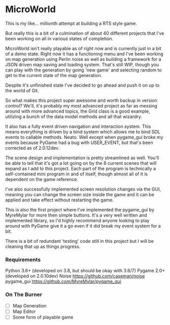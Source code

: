 # MicroWorld

This is my like... millionth attempt at building a RTS style game.

But really this is a bit of a culmination of about 40 different projects that I've been working on all in various states of completion.

MicroWorld isn't really playable as of right now and is currently just in a bit of a demo state.  Right now it has a functioning menu and I've been working on map generation using Perlin noise as well as building a framework for a JSON driven map saving and loading system.  That's still WIP, though you can play with the generation by going 'new game' and selecting random to get to the current state of the map generation.

Despite it's unfinished state I've decided to go ahead and push it on up to the world of Git.

So what makes this project super awesome and worth backup in version control?  We'll, it's probably my most advanced project as far as messing around with more advanced topics, the Grid class is a good example, utilizing a bunch of the data model methods and all that wizardry.

It also has a fully event driven navigation and interaction system.  This means everything is driven by a bind system which allows me to bind SDL events to callable methods.  Neato.  Well except when pygame_gui broke my events because PyGame had a bug with USER_EVENT, but that's been corrected as of 2.0.12dev.

The scene design and implementation is pretty streamlined as well.  You'll be able to tell that it's got a lot going on by the 8 current scenes that will expand as I add to this project.  Each part of the program is technically a self-contained mini program in and of itself, though almost all of it is dependent on the game reference.

I've also successfully implemented screen resolution changes via the GUI, meaning you can change the screen size inside the game and it can be applied and take effect without restarting the game.

This is also the first project where I've implemented the pygame_gui by MyreMylar for more then simple buttons.  It's a very well written and implemented library, so I'd highly recommend anyone looking to play around with PyGame give it a go even if it did break my event system for a bit.

There is a bit of redundant 'testing' code still in this project but I will be cleaning that up as things progress.

### Requirements

Python 3.6+  (developed on 3.8, but should be okay with 3.6/7)
Pygame 2.0+  (developed on 2.0.10dev)
Noise https://github.com/caseman/noise
pygame_gui https://github.com/MyreMylar/pygame_gui

### On The Burner
- [ ] Map Generation
- [ ] Map Editor
- [ ] Some form of playable game
